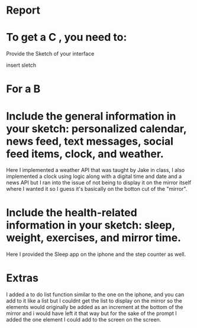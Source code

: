 
<script type="text/javascript" src="processing.js"></script>
# Report


# To get a C , you need to:

Provide the Sketch of your interface

insert sletch 

# For a B

# Include the general information in your sketch: personalized calendar, news feed, text messages, social feed items, clock, and weather.
Here I implemented a weather API that was taught by Jake in class, I also implemented a clock using logic along with a digital time and date and a news API but I ran into the issue of not being to 
display it on the mirror itself where I wanted it so I guess it's basically on the botton cut of the "mirror".

# Include the health-related information in your sketch: sleep, weight, exercises, and mirror time.
Here I provided the Sleep app on the iphone and the step counter as well. 

# Extras 
I added a to do list function similar to the one on the iphone, and you can add to it like a list but I couldnt get the list to display on the mirror
so the elements would originally be added as an increment at the bottom of the mirror and i would have left it that way but for the sake of the prompt
I added the one element I could add to the screen on the screen.






<canvas data-processing-sources="elevatorproj.pde"></canvas>




